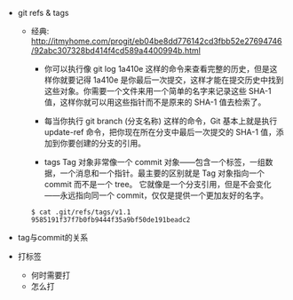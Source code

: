 - git refs & tags
    - 经典: http://itmyhome.com/progit/eb04be8dd776142cd3fbb52e27694746/92abc307328bd414f4cd589a4400994b.html
        - 你可以执行像 git log 1a410e 这样的命令来查看完整的历史，但是这样你就要记得 1a410e 是你最后一次提交，这样才能在提交历史中找到这些对象。你需要一个文件来用一个简单的名字来记录这些 SHA-1 值，这样你就可以用这些指针而不是原来的 SHA-1 值去检索了。

        - 每当你执行 git branch (分支名称) 这样的命令，Git 基本上就是执行 update-ref 命令，把你现在所在分支中最后一次提交的 SHA-1 值，添加到你要创建的分支的引用。

        - tags
        Tag 对象非常像一个 commit 对象——包含一个标签，一组数据，一个消息和一个指针。最主要的区别就是 Tag 对象指向一个 commit 而不是一个 tree。
        它就像是一个分支引用，但是不会变化——永远指向同一个 commit，仅仅是提供一个更加友好的名字。
        ```
        $ cat .git/refs/tags/v1.1
        9585191f37f7b0fb9444f35a9bf50de191beadc2
        ```


- tag与commit的关系

- 打标签
    - 何时需要打
    - 怎么打